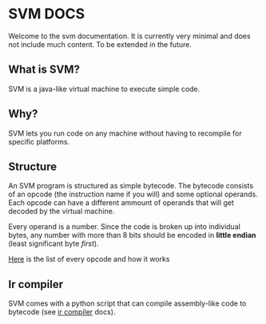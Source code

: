 # SVM DOCS

Welcome to the svm documentation. It is currently very minimal and does not include much content. To be extended in the future.

## What is SVM?

SVM is a java-like virtual machine to execute simple code.

## Why?

SVM lets you run code on any machine without having to recompile for specific platforms.

## Structure

An SVM program is structured as simple bytecode. The bytecode consists of an opcode (the instruction name if you will) and some optional operands. Each opcode can have a different ammount of operands that will get decoded by the virtual machine.

Every operand is a number. Since the code is broken up into individual bytes, any number with more than 8 bits should be encoded in **little endian** (least significant byte *first*).

[Here](opcodes.md) is the list of every opcode and how it works

## Ir compiler

SVM comes with a python script that can compile assembly-like code to bytecode (see [ir compiler](ir_compiler.md) docs).